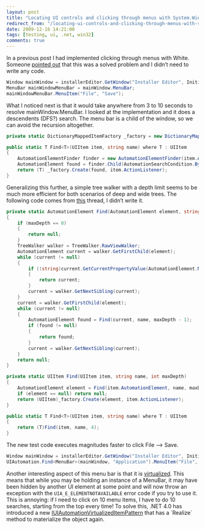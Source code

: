 ```yaml
---
layout: post
title: "Locating UI controls and clicking through menus with System.Windows.Automation and White"
redirect_from: "/locating-ui-controls-and-clicking-through-menus-with-systemwindowsautomation-and-white/"
date: 2009-12-16 14:21:00
tags: [testing, ui, .net, win32]
comments: true
---
```

In a previous post I had implemented clicking through menus with White. Someone [pointed out](http://white.codeplex.com/Thread/View.aspx?ThreadId=77934) that this was a solved problem and I didn’t need to write any code.

```cs
Window mainWindow = installerEditor.GetWindow("Installer Editor", InitializeOption.NoCache);
MenuBar mainWindowMenuBar = mainWindow.MenuBar;
mainWindowMenuBar.MenuItem("File", "Save");
```

What I noticed next is that it would take anywhere from 3 to 10 seconds to resolve mainWindow.MenuBar. I looked at the implementation and it does a descendents (DFS?) search. The menu bar is a child of the window, so we can avoid the recursion altogether.

```cs
private static DictionaryMappedItemFactory _factory = new DictionaryMappedItemFactory();

public static T Find<T>(UIItem item, string name) where T : UIItem
{
    AutomationElementFinder finder = new AutomationElementFinder(item.AutomationElement);
    AutomationElement found = finder.Child(AutomationSearchCondition.ByName("Application"));
    return (T) _factory.Create(found, item.ActionListener);
}
```

Generalizing this further, a simple tree walker with a depth limit seems to be much more efficient for both scenarios of deep and wide trees. The following code comes from [this](http://white.codeplex.com/Thread/View.aspx?ThreadId=49778) thread, I didn’t write it.

```cs
private static AutomationElement Find(AutomationElement element, string name, int maxDepth)
{
    if (maxDepth == 0)
    {
        return null;
    }
    TreeWalker walker = TreeWalker.RawViewWalker;
    AutomationElement current = walker.GetFirstChild(element);
    while (current != null)
    {
        if ((string)current.GetCurrentPropertyValue(AutomationElement.NameProperty) == name)
        {
            return current;
        }
        current = walker.GetNextSibling(current);
    }
    current = walker.GetFirstChild(element);
    while (current != null)
    {
        AutomationElement found = Find(current, name, maxDepth - 1);
        if (found != null)
        {
            return found;
        }
        current = walker.GetNextSibling(current);
    }
    return null;
}

private static UIItem Find(UIItem item, string name, int maxDepth)
{
    AutomationElement element = Find(item.AutomationElement, name, maxDepth);
    if (element == null) return null;
    return (UIItem)_factory.Create(element, item.ActionListener);
}

public static T Find<T>(UIItem item, string name) where T : UIItem
{
    return (T)Find(item, name, 4);
}
```

The new test code executes magnitudes faster to click File –> Save.

```cs
Window mainWindow = installerEditor.GetWindow("Installer Editor", InitializeOption.NoCache);
UIAutomation.Find<MenuBar>(mainWindow, "Application").MenuItem("File", "Save").Click();
```

Another interesting aspect of this menu bar is that it is [virtualized](http://msdn.microsoft.com/en-us/library/ee684094(VS.85).aspx). This means that while you may be holding an instance of a MenuBar, it may have been hidden by another UI element at some point and will now throw an exception with the `UIA_E_ELEMENTNOTAVAILABLE` error code if you try to use it. This is annoying: if I need to click on 10 menu items, I have to do 10 searches, starting from the top every time! To solve this, .NET 4.0 has introduced a new [IUIAutomationVirtualizedItemPattern](http://msdn.microsoft.com/en-us/library/ee684094(VS.85).aspx) that has a `Realize` method to materialize the object again.
